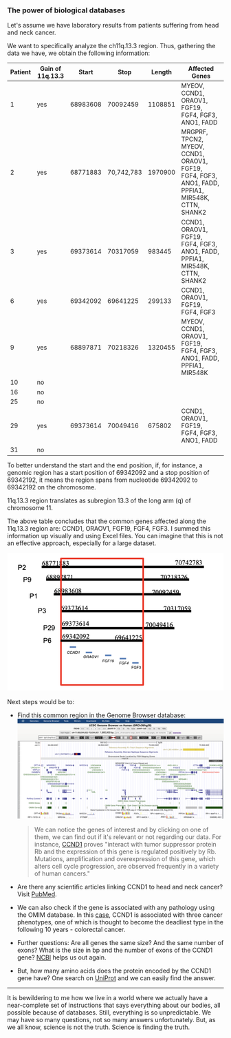 ### The power of biological databases

Let's assume we have laboratory results from patients suffering from head and neck cancer.

We want to specifically analyze the ch11q.13.3 region. Thus, gathering the data we have, we obtain the following information:

| Patient | Gain of 11q.13.3 | Start    | Stop       | Length  | Affected Genes                                                                                    |
| ------- | ---------------- | -------- | ---------- | ------- | ------------------------------------------------------------------------------------------------- |
| 1       | yes              | 68983608 | 70092459   | 1108851 | MYEOV, CCND1, ORAOV1, FGF19, FGF4, FGF3, ANO1, FADD                                               |
| 2       | yes              | 68771883 | 70,742,783 | 1970900 | MRGPRF, TPCN2, MYEOV, CCND1, ORAOV1, FGF19, FGF4, FGF3, ANO1, FADD, PPFIA1, MIR548K, CTTN, SHANK2 |
| 3       | yes              | 69373614 | 70317059   | 983445  | CCND1, ORAOV1, FGF19, FGF4, FGF3, ANO1, FADD, PPFIA1, MIR548K, CTTN, SHANK2                       |
| 6       | yes              | 69342092 | 69641225   | 299133  | CCND1, ORAOV1, FGF19, FGF4, FGF3                                                                  |
| 9       | yes              | 68897871 | 70218326   | 1320455 | MYEOV, CCND1, ORAOV1, FGF19, FGF4, FGF3, ANO1, FADD, PPFIA1, MIR548K                              |
| 10      | no               |          |            |         |                                                                                                   |
| 16      | no               |          |            |         |                                                                                                   |
| 25      | no               |          |            |         |                                                                                                   |
| 29      | yes              | 69373614 | 70049416   | 675802  | CCND1, ORAOV1, FGF19, FGF4, FGF3, ANO1, FADD                                                      |
| 31      | no               |          |            |         |                                                                                                   |

To better understand the start and the end position, if, for instance, a genomic region has a start position of 69342092 and a stop position of 69342192, it means the region spans from nucleotide 69342092 to 69342192 on the chromosome.

11q.13.3 region translates as subregion 13.3 of the long arm (q) of chromosome 11.

The above table concludes that the common genes affected along the 11q.13.3 region are: CCND1, ORAOV1, FGF19, FGF4, FGF3. I summed this information up visually and using Excel files. You can imagine that this is not an effective approach, especially for a large dataset.

![final_result.png](../images/final_result.png)

Next steps would be to:

- Find this common region in the Genome Browser database:
![genome_br.png](../images/genome_br.png)

  > We can notice the genes of interest and by clicking on one of them, we can find out if it's relevant or not regarding our data. For instance, [CCND1](https://genome.ucsc.edu/cgi-bin/hgGene?hgg_gene=ENST00000227507.3&hgg_chrom=chr11&hgg_start=69641155&hgg_end=69654474&hgg_type=knownGene&db=hg38) proves "interact with tumor suppressor protein Rb and the expression of this gene is regulated positively by Rb. Mutations, amplification and overexpression of this gene, which alters cell cycle progression, are observed frequently in a variety of human cancers."

- Are there any scientific articles linking CCND1 to head and neck cancer? Visit [PubMed](https://pubmed.ncbi.nlm.nih.gov/?term=head+and+neck+cancer+ccnd1).

- We can also check if the gene is associated with any pathology using the OMIM database. In this [case](https://www.omim.org/entry/168461?search=CCND1&highlight=ccnd1), CCND1 is associated with three cancer phenotypes, one of which is thought to become the deadliest type in the following 10 years - colorectal cancer.

- Further questions: Are all genes the same size? And the same number of exons? What is the size in bp and the number of exons of the CCND1 gene? [NCBI](https://www.ncbi.nlm.nih.gov/search/all/?term=CCND1) helps us out again.

- But, how many amino acids does the protein encoded by the CCND1 gene have? One search on [UniProt](https://www.uniprot.org/uniprotkb/P24385/entry) and we can easily find the answer.

---

It is bewildering to me how we live in a world where we actually have a near-complete set of instructions that says everything about our bodies, all possible because of databases. Still, everything is so unpredictable. We may have so many questions, not so many answers unfortunately. But, as we all know, science is not the truth. Science is finding the truth.
